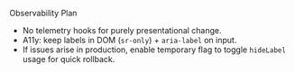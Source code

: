 Observability Plan

- No telemetry hooks for purely presentational change.
- A11y: keep labels in DOM (`sr-only`) + `aria-label` on input.
- If issues arise in production, enable temporary flag to toggle `hideLabel` usage for quick rollback.

